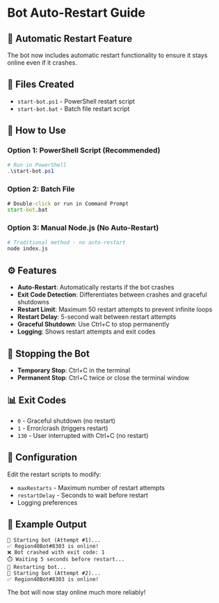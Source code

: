 # Bot Auto-Restart Guide

## 🔄 Automatic Restart Feature

The bot now includes automatic restart functionality to ensure it stays online even if it crashes.

## 📁 Files Created

- `start-bot.ps1` - PowerShell restart script
- `start-bot.bat` - Batch file restart script

## 🚀 How to Use

### Option 1: PowerShell Script (Recommended)
```powershell
# Run in PowerShell
.\start-bot.ps1
```

### Option 2: Batch File
```cmd
# Double-click or run in Command Prompt
start-bot.bat
```

### Option 3: Manual Node.js (No Auto-Restart)
```bash
# Traditional method - no auto-restart
node index.js
```

## ⚙️ Features

- **Auto-Restart**: Automatically restarts if the bot crashes
- **Exit Code Detection**: Differentiates between crashes and graceful shutdowns
- **Restart Limit**: Maximum 50 restart attempts to prevent infinite loops
- **Restart Delay**: 5-second wait between restart attempts
- **Graceful Shutdown**: Use Ctrl+C to stop permanently
- **Logging**: Shows restart attempts and exit codes

## 🛑 Stopping the Bot

- **Temporary Stop**: Ctrl+C in the terminal
- **Permanent Stop**: Ctrl+C twice or close the terminal window

## 📊 Exit Codes

- `0` - Graceful shutdown (no restart)
- `1` - Error/crash (triggers restart)
- `130` - User interrupted with Ctrl+C (no restart)

## 🔧 Configuration

Edit the restart scripts to modify:
- `maxRestarts` - Maximum number of restart attempts
- `restartDelay` - Seconds to wait before restart
- Logging preferences

## 📝 Example Output

```
🚀 Starting bot (Attempt #1)...
✅ Region40Bot#8303 is online!
❌ Bot crashed with exit code: 1
⏱️ Waiting 5 seconds before restart...
🔄 Restarting bot...
🚀 Starting bot (Attempt #2)...
✅ Region40Bot#8303 is online!
```

The bot will now stay online much more reliably!
